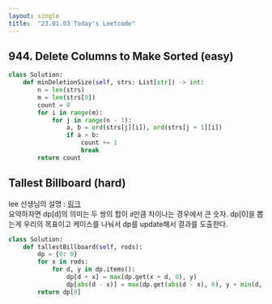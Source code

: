 ```yaml
---
layout: single
title:  "23.01.03 Today's Leetcode"
---
```


## 944. Delete Columns to Make Sorted (easy)

```python
class Solution:
    def minDeletionSize(self, strs: List[str]) -> int:
        n = len(strs)
        m = len(strs[0])
        count = 0
        for i in range(m):
            for j in range(n - 1):
                a, b = ord(strs[j][i]), ord(strs[j + 1][i])
                if a > b:
                    count += 1
                    break
        return count
```

## Tallest Billboard (hard)

lee 선생님의 설명 : [링크](https://leetcode.com/problems/tallest-billboard/solutions/203181/java-c-python-dp-min-o-sn-2-o-3-n-2-n/)  
요약하자면 dp[d]의 의미는 두 쌍의 합이 `d`만큼 차이나는 경우에서 큰 숫자. dp[0]을 뽑는게 우리의 목표이고
케이스를 나눠서 dp를 update해서 결과를 도출한다.

```python
class Solution:
    def tallestBillboard(self, rods):
        dp = {0: 0}
        for x in rods:
            for d, y in dp.items():
                dp[d + x] = max(dp.get(x + d, 0), y)
                dp[abs(d - x)] = max(dp.get(abs(d - x), 0), y + min(d, x))
        return dp[0]
```
